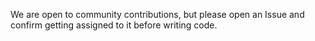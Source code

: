 We are open to community contributions, but please open an Issue and confirm getting assigned to it before writing code.